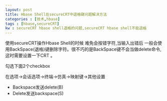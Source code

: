 ```yaml
---
layout: post
title: Hbase Shell在secureCRT中退格键问题解决方法
categories : [技术,hbase]
tags : [hbase,secureCRT]
kw : secureCRT hbase shell退格的问题,secureCRT hbase shell不能退格
---
```


 使用secureCRT操作Hbase Shell的时候 难免会按错字符,当输入出错后 一般会使用BackSpace(退格)键删除字符。很不巧的是BackSpace键不会当做delete命令,这时需要设置一下CRT 。


 勾选下面2个checkbox 
	
  在选项->会话选项->终端->仿真->映射键->其他设置 

- Backspace发送delete(B)
- Delete发送backspace(S) 
	
	
	

